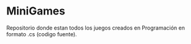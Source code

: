 # MiniGames
Repositorio donde estan todos los juegos creados en Programación en formato .cs (codigo fuente).
